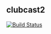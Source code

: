 ## clubcast2

[![Build Status](https://travis-ci.org/narrative/clubcast2-hs.svg?branch=master)](https://travis-ci.org/narrative/clubcast2-hs)
